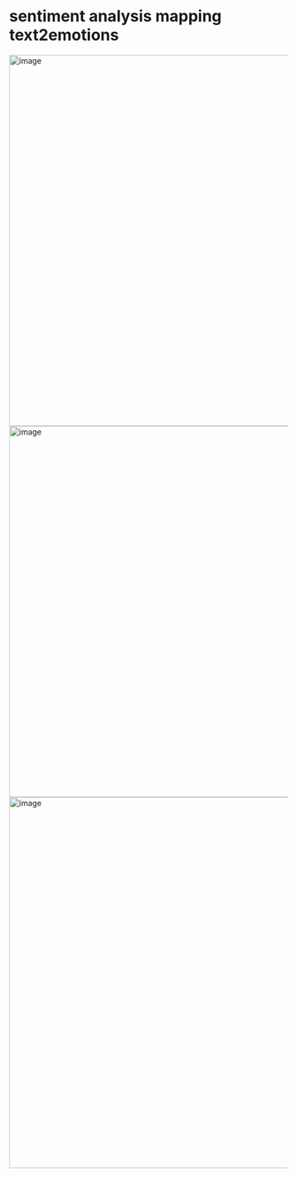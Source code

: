 # sentiment analysis mapping text2emotions

 <img width="730" height="671" alt="image" src="https://github.com/user-attachments/assets/47cb0ef8-ee72-4023-8532-a7cad404ae9b" />

 <img width="730" height="671" alt="image" src="https://github.com/user-attachments/assets/9538cb4e-ca59-44e0-b2c5-797081b21b91" />

<img width="730" height="671" alt="image" src="https://github.com/user-attachments/assets/f4897dab-eecd-4c66-967b-e2fdc2b0beef" />

